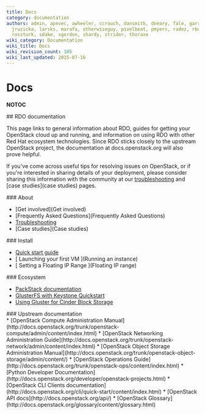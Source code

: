 ```yaml
---
title: Docs
category: documentation
authors: admin, apevec, awheeler, ccrouch, dansmith, dneary, fale, garrett, jlibosva,
  jruzicka, larsks, marafa, otherwiseguy, pixelbeat, pmyers, radez, rbowen, rkukura,
  rossturk, sdake, sgordon, shardy, strider, thoraxe
wiki_category: Documentation
wiki_title: Docs
wiki_revision_count: 105
wiki_last_updated: 2015-07-16
---
```


# Docs

__NOTOC__

<div class="row">
<div class="offset1 span10">
## RDO documentation

This page links to general information about RDO, guides for getting your OpenStack cloud up and running, and information on using RDO with other Red Hat ecosystem technologies. Since RDO sticks closely to the upstream OpenStack project, the documentation at docs.openstack.org will also prove helpful.

If you've come across useful tips for resolving issues on OpenStack, or if you're interested in sharing details of your deployment, please consider sharing this information with the community at our [troubleshooting](troubleshooting) and [case studies](case studies) pages.

</div>
<div class="offset1 span3">
### About

*   [Get involved](Get involved)
*   [Frequently Asked Questions](Frequently Asked Questions)
*   [Troubleshooting](Troubleshooting)
*   [Case studies](Case studies)

</div>
<div class="span4">
### Install

*   [ Quick start guide ](Quickstart)
*   [ Launching your first VM ](Running an instance)
*   [ Setting a Floating IP Range ](Floating IP range)

</div>
<div class="span3">
### Ecosystem

*   [PackStack documentation](https://access.redhat.com/knowledge/docs/en-US/Red_Hat_OpenStack_Preview/2/html/Getting_Started_Guide/part-Deploying_OS_using_PackStack.html)
*   [GlusterFS with Keystone Quickstart](http://www.gluster.org/community/documentation/index.php/GlusterFS_Keystone_Quickstart)
*   [Using Gluster for Cinder Block Storage](http://www.gluster.org/community/documentation/index.php/GlusterFS_Cinder)

</div>
<div class="offset1 span10">
### Upstream documentation

<div class="column-split">
*   [OpenStack Compute Administration Manual](http://docs.openstack.org/trunk/openstack-compute/admin/content/index.html)
*   [OpenStack Networking Administration Guide](http://docs.openstack.org/trunk/openstack-network/admin/content/index.html)
*   [OpenStack Object Storage Administration Manual](http://docs.openstack.org/trunk/openstack-object-storage/admin/content/)
*   [OpenStack Operations Guide](http://docs.openstack.org/trunk/openstack-ops/content/index.html)
*   [Python Developer Documentation](http://docs.openstack.org/developer/openstack-projects.html)
*   [OpenStack CLI Clients documentation](http://docs.openstack.org/cli/quick-start/content/index.html)
*   [OpenStack API docs](http://docs.openstack.org/api/)
*   [OpenStack Glossary](http://docs.openstack.org/glossary/content/glossary.html)

</div>
</div>
</div>
<Category:Documentation>
